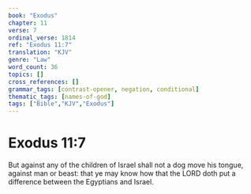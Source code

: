 ```yaml
---
book: "Exodus"
chapter: 11
verse: 7
ordinal_verse: 1814
ref: "Exodus 11:7"
translation: "KJV"
genre: "Law"
word_count: 36
topics: []
cross_references: []
grammar_tags: [contrast-opener, negation, conditional]
thematic_tags: [names-of-god]
tags: ["Bible","KJV","Exodus"]
---
```


# Exodus 11:7

But against any of the children of Israel shall not a dog move his tongue, against man or beast: that ye may know how that the LORD doth put a difference between the Egyptians and Israel.
